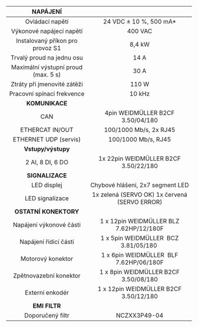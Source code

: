 | **NAPÁJENÍ** |   |
| :---: | :---: |
| Ovládací napětí | 24 VDC ± 10 %, 500 mA* |
| Výkonové napájecí napětí | 400 VAC |
| Instalovaný příkon pro provoz S1 | 8,4 kW |
| Trvalý proud na jednu osu | 14 A |
| Maximální výstupní proud (max. 5 s) | 30 A |
| Ztráty při jmenovité zátěži | 110 W |
| Pracovní spínací frekvence | 10 kHz |
| **KOMUNIKACE** |   |
| CAN | 4pin WEIDMÜLLER  B2CF 3.50/04/180 |
| ETHERCAT IN/OUT | 100/1000 Mb/s, 2x RJ45 |
| ETHERNET UDP (servis) | 100/1000 Mb/s, RJ45 |
| **Vstupy/výstupy** |   |
| 2 AI, 8 DI, 6 DO | 1x 22pin WEIDMÜLLER  B2CF 3.50/22/180 |
| **SIGNALIZACE** |   |
| LED displej | Chybové hlášení, 2x7 segment LED |
| LED signalizace | 1x zelená (SERVO OK)  1x červená (SERVO ERROR) |
| **OSTATNÍ KONEKTORY** |   |
| Napájení výkonové části | 1 x 12pin WEIDMÜLLER BLZ 7.62HP/12/180F |
| Napájení řídicí části | 1 x 5pin WEIDMÜLLER  BCZ 3.81/05/180   |
| Motorový konektor | 1 x 6pin WEIDMÜLLER  BLF 7.62HP/06/180F |
| Zpětnovazební konektor | 1 x 8pin WEIDMÜLLER  B2CF 3.50/08/180 |
| Externí enkodér | 1 x 12pin WEIDMÜLLER  B2CF 3.50/12/180 |
| **EMI FILTR** |
| Doporučený filtr | NCZXX3P49-04 |
